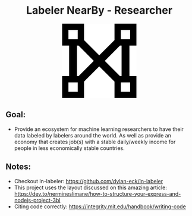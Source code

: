 <h1 align="center">Labeler NearBy - Researcher</h1>
<p align="center">
  <img width="200" src="./assets/repoImgs/ln-logo.png">
</p>

## Goal:
- Provide an ecosystem for machine learning researchers to have their data labeled by labelers around the world. As well as provide an economy that creates job(s) with a stable daily/weekly income for people in less economically stable countries.

## Notes:
- Checkout ln-labeler: https://github.com/dylan-eck/ln-labeler
- This project uses the layout discussed on this amazing article: https://dev.to/nermineslimane/how-to-structure-your-express-and-nodejs-project-3bl
- Citing code correctly: https://integrity.mit.edu/handbook/writing-code

